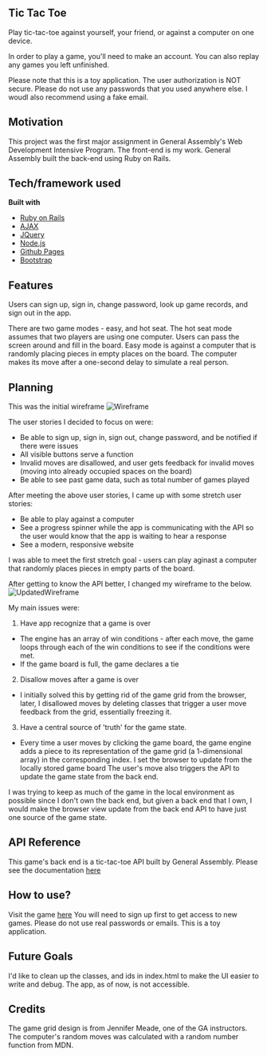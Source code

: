 ## Tic Tac Toe
Play tic-tac-toe against yourself, your friend, or against a computer on one
device.

In order to play a game, you'll need to make an account. You can also replay any
games you left unfinished.

Please note that this is a toy application. The user authorization is NOT secure.
Please do not use any passwords that you used anywhere else. I woudl also
recommend using a fake email.

## Motivation
This project was the first major assignment in General Assembly's Web Development
Intensive Program. The front-end is my work. General Assembly built the back-end using
Ruby on Rails.

## Tech/framework used

<b>Built with</b>
- [Ruby on Rails](https://rubyonrails.org/)
- [AJAX](https://api.jquery.com/category/ajax/)
- [JQuery](https://jquery.com/)
- [Node.js](https://nodejs.org/en/)
- [Github Pages](https://pages.github.com/)
- [Bootstrap](https://getbootstrap.com/)

## Features
Users can sign up, sign in, change password, look up game records, and sign out
in the app.

There are two game modes - easy, and hot seat. The hot seat mode assumes that
two players are using one computer.
Users can pass the screen around and fill in the board. Easy mode is against a
computer that is randomly placing pieces in empty places on the board.
The computer makes its move after a one-second delay to simulate a real person.

## Planning
This was the initial wireframe ![Wireframe](https://i.imgur.com/3CJ1fiB.jpg)

The user stories I decided to focus on were:
- Be able to sign up, sign in, sign out, change password, and be notified if
there were issues
- All visible buttons serve a function
- Invalid moves are disallowed, and user gets feedback for invalid moves (moving
into already occupied spaces on the board)
- Be able to see past game data, such as total number of games played

After meeting the above user stories, I came up with some stretch user stories:
- Be able to play against a computer
- See a progress spinner while the app is communicating with the API so the
user would know that the app is waiting to hear a response
- See a modern, responsive website

I was able to meet the first stretch goal - users can play aginast a computer
that randomly places pieces in empty parts of the board.

After getting to know the API better, I changed my wireframe to the below.
![UpdatedWireframe](https://i.imgur.com/PuA8rHY.jpg)

My main issues were:
1) Have app recognize that a game is over
  - The engine has an array of win conditions - after each move, the game loops
  through each of the win conditions to see if the conditions were met.
  - If the game board is full, the game declares a tie
2) Disallow moves after a game is over
  - I initially solved this by getting rid of the game grid from the browser,
  later, I disallowed moves by deleting classes that trigger a user move feedback
  from the grid, essentially freezing it.
3) Have a central source of 'truth' for the game state.
  - Every time a user moves by clicking the game board, the game engine adds
  a piece to its representation of the game grid (a 1-dimensional array) in the
  corresponding index. I set the browser to update from the locally stored game board
  The user's move also triggers the API to update the game state from the back end.

  I was trying to keep as much of the game in the local environment as possible
  since I don't own the back end, but given a back end that I own, I would make
  the browser view update from the back end API to have just one source
  of the game state.

## API Reference

This game's back end is a tic-tac-toe API built by General Assembly. Please see the documentation [here](https://git.generalassemb.ly/ga-wdi-boston/game-project-api)

## How to use?
Visit the game [here](https://tarayoo.github.io/tic-tac-toe/)
You will need to sign up first to get access to new games. Please do not use real
passwords or emails. This is a toy application.

## Future Goals
I'd like to clean up the classes, and ids in index.html to make the UI easier to
write and debug. The app, as of now, is not accessible.

## Credits
The game grid design is from Jennifer Meade, one of the GA instructors.
The computer's random moves was calculated with a random number function from
MDN.
